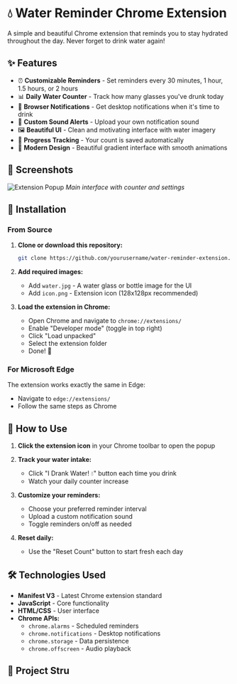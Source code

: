 # 💧 Water Reminder Chrome Extension

A simple and beautiful Chrome extension that reminds you to stay hydrated throughout the day. Never forget to drink water again!

## ✨ Features

- ⏰ **Customizable Reminders** - Set reminders every 30 minutes, 1 hour, 1.5 hours, or 2 hours
- 📊 **Daily Water Counter** - Track how many glasses you've drunk today
- 🔔 **Browser Notifications** - Get desktop notifications when it's time to drink
- 🎵 **Custom Sound Alerts** - Upload your own notification sound
- 🖼️ **Beautiful UI** - Clean and motivating interface with water imagery
- 💾 **Progress Tracking** - Your count is saved automatically
- 🎨 **Modern Design** - Beautiful gradient interface with smooth animations

## 📸 Screenshots

![Extension Popup](screenshots/popup.png)
*Main interface with counter and settings*

## 🚀 Installation

### From Source

1. **Clone or download this repository:**
   ```bash
   git clone https://github.com/yourusername/water-reminder-extension.git
   ```

2. **Add required images:**
   - Add `water.jpg` - A water glass or bottle image for the UI
   - Add `icon.png` - Extension icon (128x128px recommended)

3. **Load the extension in Chrome:**
   - Open Chrome and navigate to `chrome://extensions/`
   - Enable "Developer mode" (toggle in top right)
   - Click "Load unpacked"
   - Select the extension folder
   - Done! 🎉

### For Microsoft Edge

The extension works exactly the same in Edge:
- Navigate to `edge://extensions/`
- Follow the same steps as Chrome

## 📖 How to Use

1. **Click the extension icon** in your Chrome toolbar to open the popup

2. **Track your water intake:**
   - Click "I Drank Water! 💧" button each time you drink
   - Watch your daily counter increase

3. **Customize your reminders:**
   - Choose your preferred reminder interval
   - Upload a custom notification sound
   - Toggle reminders on/off as needed

4. **Reset daily:**
   - Use the "Reset Count" button to start fresh each day

## 🛠️ Technologies Used

- **Manifest V3** - Latest Chrome extension standard
- **JavaScript** - Core functionality
- **HTML/CSS** - User interface
- **Chrome APIs:**
  - `chrome.alarms` - Scheduled reminders
  - `chrome.notifications` - Desktop notifications
  - `chrome.storage` - Data persistence
  - `chrome.offscreen` - Audio playback

## 📁 Project Stru